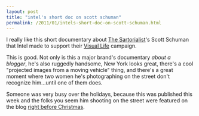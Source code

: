 ```yaml
---
layout: post
title: "intel's short doc on scott schuman"
permalink: /2011/01/intels-short-doc-on-scott-schuman.html
---
```


I really like this short documentary about [The Sartorialist](http://www.thesartorialist.blogspot.com/)'s Scott Schuman that Intel made to support their [Visual Life](http://www.intel.com/visuallife/) campaign.

This is good. Not only is this a major brand's documentary _about a blogger_, he's also ruggedly handsome, New York looks great, there's a cool "projected images from a moving vehicle" thing, and there's a great moment where two women he's photographing on the street don't recognize him...until one of them does. 

Someone was very busy over the holidays, because this was published this week and the folks you seem him shooting on the street were featured on the blog [right before Christmas](http://thesartorialist.blogspot.com/2010/12/on-streetchinatown-new-york.html).
